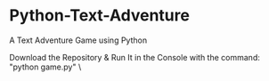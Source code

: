 # Python-Text-Adventure

A Text Adventure Game using Python

Download the Repository & Run It in the Console with the command: "python game.py"
\
